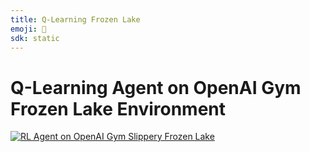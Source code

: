 ```yaml
---
title: Q-Learning Frozen Lake
emoji: 🤖
sdk: static
---
```

# Q-Learning Agent on OpenAI Gym Frozen Lake Environment

[![RL Agent on OpenAI Gym Slippery Frozen Lake](http://img.youtube.com/vi/b1oh3TK6Jhg/0.jpg)](http://www.youtube.com/watch?v=b1oh3TK6Jhg "Reinforcement Learning Agent on OpenAI Gym Slippery Frozen Lake")
